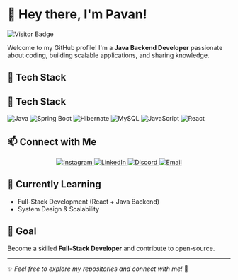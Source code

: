 # 👋 Hey there, I'm Pavan!  
![Visitor Badge](https://komarev.com/ghpvc/?username=your-username&color=blue&style=flat-square)


Welcome to my GitHub profile! I'm a **Java Backend Developer** passionate about coding, building scalable applications, and sharing knowledge.  

## 🚀 Tech Stack  

## 🚀 Tech Stack  

![Java](https://img.shields.io/badge/Java-%23ED8B00.svg?style=flat-square&logo=openjdk&logoColor=white) 
![Spring Boot](https://img.shields.io/badge/Spring%20Boot-%236DB33F.svg?style=flat-square&logo=springboot&logoColor=white) 
![Hibernate](https://img.shields.io/badge/Hibernate-%23469341.svg?style=flat-square&logo=hibernate&logoColor=white) 
![MySQL](https://img.shields.io/badge/MySQL-%2300f.svg?style=flat-square&logo=mysql&logoColor=white) 
![JavaScript](https://img.shields.io/badge/JavaScript-%23F7DF1E.svg?style=flat-square&logo=javascript&logoColor=black) 
![React](https://img.shields.io/badge/React-%2361DAFB.svg?style=flat-square&logo=react&logoColor=black) 



## 📫 Connect with Me  

<p align="center">
  <a href="https://www.instagram.com/pavan._.h/" target="_blank">
    <img src="https://img.shields.io/badge/Instagram-%23E4405F.svg?style=for-the-badge&logo=instagram&logoColor=white" alt="Instagram">
  </a>
  <a href="https://www.linkedin.com/in/pavan-h-808a1a19b" target="_blank">
    <img src="https://img.shields.io/badge/LinkedIn-%230077B5.svg?style=for-the-badge&logo=linkedin&logoColor=white" alt="LinkedIn">
  </a>
  <a href="#" target="_blank">
    <img src="https://img.shields.io/badge/Discord-%235865F2.svg?style=for-the-badge&logo=discord&logoColor=white" alt="Discord">
  </a>
  <a href="mailto:your-email@example.com" target="_blank">
    <img src="https://img.shields.io/badge/Email-%23D14836.svg?style=for-the-badge&logo=gmail&logoColor=white" alt="Email">
  </a>
</p>

## 🎯 Currently Learning  
- Full-Stack Development (React + Java Backend)  
- System Design & Scalability  

## 📌 Goal  
Become a skilled **Full-Stack Developer** and contribute to open-source.  

---

✨ _Feel free to explore my repositories and connect with me!_ 🚀
